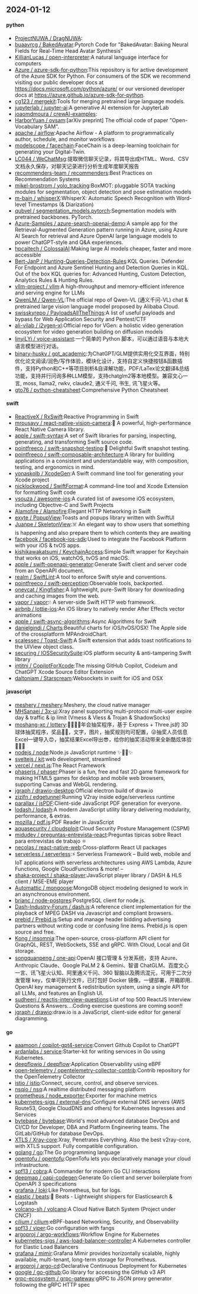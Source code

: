 ## 2024-01-12

#### python
* [ProjectNUWA / DragNUWA](https://github.com/ProjectNUWA/DragNUWA):
* [buaavrcg / BakedAvatar](https://github.com/buaavrcg/BakedAvatar):Pytorch Code for "BakedAvatar: Baking Neural Fields for Real-Time Head Avatar Synthesis"
* [KillianLucas / open-interpreter](https://github.com/KillianLucas/open-interpreter):A natural language interface for computers
* [Azure / azure-sdk-for-python](https://github.com/Azure/azure-sdk-for-python):This repository is for active development of the Azure SDK for Python. For consumers of the SDK we recommend visiting our public developer docs at https://docs.microsoft.com/python/azure/ or our versioned developer docs at https://azure.github.io/azure-sdk-for-python.
* [cg123 / mergekit](https://github.com/cg123/mergekit):Tools for merging pretrained large language models.
* [jupyterlab / jupyter-ai](https://github.com/jupyterlab/jupyter-ai):A generative AI extension for JupyterLab
* [joaomdmoura / crewAI-examples](https://github.com/joaomdmoura/crewAI-examples):
* [HarborYuan / ovsam](https://github.com/HarborYuan/ovsam):[arXiv preprint] The official code of paper "Open-Vocabulary SAM".
* [apache / airflow](https://github.com/apache/airflow):Apache Airflow - A platform to programmatically author, schedule, and monitor workflows
* [modelscope / facechain](https://github.com/modelscope/facechain):FaceChain is a deep-learning toolchain for generating your Digital-Twin.
* [LC044 / WeChatMsg](https://github.com/LC044/WeChatMsg):提取微信聊天记录，将其导出成HTML、Word、CSV文档永久保存，对聊天记录进行分析生成年度聊天报告
* [recommenders-team / recommenders](https://github.com/recommenders-team/recommenders):Best Practices on Recommendation Systems
* [mikel-brostrom / yolo_tracking](https://github.com/mikel-brostrom/yolo_tracking):BoxMOT: pluggable SOTA tracking modules for segmentation, object detection and pose estimation models
* [m-bain / whisperX](https://github.com/m-bain/whisperX):WhisperX: Automatic Speech Recognition with Word-level Timestamps (& Diarization)
* [qubvel / segmentation_models.pytorch](https://github.com/qubvel/segmentation_models.pytorch):Segmentation models with pretrained backbones. PyTorch.
* [Azure-Samples / azure-search-openai-demo](https://github.com/Azure-Samples/azure-search-openai-demo):A sample app for the Retrieval-Augmented Generation pattern running in Azure, using Azure AI Search for retrieval and Azure OpenAI large language models to power ChatGPT-style and Q&A experiences.
* [hpcaitech / ColossalAI](https://github.com/hpcaitech/ColossalAI):Making large AI models cheaper, faster and more accessible
* [Bert-JanP / Hunting-Queries-Detection-Rules](https://github.com/Bert-JanP/Hunting-Queries-Detection-Rules):KQL Queries. Defender For Endpoint and Azure Sentinel Hunting and Detection Queries in KQL. Out of the box KQL queries for: Advanced Hunting, Custom Detection, Analytics Rules & Hunting Rules.
* [vllm-project / vllm](https://github.com/vllm-project/vllm):A high-throughput and memory-efficient inference and serving engine for LLMs
* [QwenLM / Qwen-VL](https://github.com/QwenLM/Qwen-VL):The official repo of Qwen-VL (通义千问-VL) chat & pretrained large vision language model proposed by Alibaba Cloud.
* [swisskyrepo / PayloadsAllTheThings](https://github.com/swisskyrepo/PayloadsAllTheThings):A list of useful payloads and bypass for Web Application Security and Pentest/CTF
* [ali-vilab / i2vgen-xl](https://github.com/ali-vilab/i2vgen-xl):Official repo for VGen: a holistic video generation ecosystem for video generation building on diffusion models
* [linyiLYi / voice-assistant](https://github.com/linyiLYi/voice-assistant):一个简单的 Python 脚本，可以通过语音与本地大语言模型进行对话。
* [binary-husky / gpt_academic](https://github.com/binary-husky/gpt_academic):为ChatGPT/GLM提供实用化交互界面，特别优化论文阅读/润色/写作体验，模块化设计，支持自定义快捷按钮&函数插件，支持Python和C++等项目剖析&自译解功能，PDF/LaTex论文翻译&总结功能，支持并行问询多种LLM模型，支持chatglm2等本地模型。兼容文心一言, moss, llama2, rwkv, claude2, 通义千问, 书生, 讯飞星火等。
* [gto76 / python-cheatsheet](https://github.com/gto76/python-cheatsheet):Comprehensive Python Cheatsheet

#### swift
* [ReactiveX / RxSwift](https://github.com/ReactiveX/RxSwift):Reactive Programming in Swift
* [mrousavy / react-native-vision-camera](https://github.com/mrousavy/react-native-vision-camera):📸 A powerful, high-performance React Native Camera library.
* [apple / swift-syntax](https://github.com/apple/swift-syntax):A set of Swift libraries for parsing, inspecting, generating, and transforming Swift source code.
* [pointfreeco / swift-snapshot-testing](https://github.com/pointfreeco/swift-snapshot-testing):📸 Delightful Swift snapshot testing.
* [pointfreeco / swift-composable-architecture](https://github.com/pointfreeco/swift-composable-architecture):A library for building applications in a consistent and understandable way, with composition, testing, and ergonomics in mind.
* [yonaskolb / XcodeGen](https://github.com/yonaskolb/XcodeGen):A Swift command line tool for generating your Xcode project
* [nicklockwood / SwiftFormat](https://github.com/nicklockwood/SwiftFormat):A command-line tool and Xcode Extension for formatting Swift code
* [vsouza / awesome-ios](https://github.com/vsouza/awesome-ios):A curated list of awesome iOS ecosystem, including Objective-C and Swift Projects
* [Alamofire / Alamofire](https://github.com/Alamofire/Alamofire):Elegant HTTP Networking in Swift
* [exyte / PopupView](https://github.com/exyte/PopupView):Toasts and popups library written with SwiftUI
* [Juanpe / SkeletonView](https://github.com/Juanpe/SkeletonView):☠️ An elegant way to show users that something is happening and also prepare them to which contents they are awaiting
* [facebook / facebook-ios-sdk](https://github.com/facebook/facebook-ios-sdk):Used to integrate the Facebook Platform with your iOS & tvOS apps.
* [kishikawakatsumi / KeychainAccess](https://github.com/kishikawakatsumi/KeychainAccess):Simple Swift wrapper for Keychain that works on iOS, watchOS, tvOS and macOS.
* [apple / swift-openapi-generator](https://github.com/apple/swift-openapi-generator):Generate Swift client and server code from an OpenAPI document.
* [realm / SwiftLint](https://github.com/realm/SwiftLint):A tool to enforce Swift style and conventions.
* [pointfreeco / swift-perception](https://github.com/pointfreeco/swift-perception):Observable tools, backported.
* [onevcat / Kingfisher](https://github.com/onevcat/Kingfisher):A lightweight, pure-Swift library for downloading and caching images from the web.
* [vapor / vapor](https://github.com/vapor/vapor):💧 A server-side Swift HTTP web framework.
* [airbnb / lottie-ios](https://github.com/airbnb/lottie-ios):An iOS library to natively render After Effects vector animations
* [apple / swift-async-algorithms](https://github.com/apple/swift-async-algorithms):Async Algorithms for Swift
* [danielgindi / Charts](https://github.com/danielgindi/Charts):Beautiful charts for iOS/tvOS/OSX! The Apple side of the crossplatform MPAndroidChart.
* [scalessec / Toast-Swift](https://github.com/scalessec/Toast-Swift):A Swift extension that adds toast notifications to the UIView object class.
* [securing / IOSSecuritySuite](https://github.com/securing/IOSSecuritySuite):iOS platform security & anti-tampering Swift library
* [intitni / CopilotForXcode](https://github.com/intitni/CopilotForXcode):The missing GitHub Copilot, Codeium and ChatGPT Xcode Source Editor Extension
* [daltoniam / Starscream](https://github.com/daltoniam/Starscream):Websockets in swift for iOS and OSX

#### javascript
* [meshery / meshery](https://github.com/meshery/meshery):Meshery, the cloud native manager
* [MHSanaei / 3x-ui](https://github.com/MHSanaei/3x-ui):Xray panel supporting multi-protocol multi-user expire day & traffic & ip limit (Vmess & Vless & Trojan & ShadowSocks)
* [moshang-xc / lottery](https://github.com/moshang-xc/lottery):🎉🌟✨🎈年会抽奖程序，基于 Express + Three.js的 3D 球体抽奖程序，奖品🧧🎁，文字，图片，抽奖规则均可配置，😜抽奖人员信息Excel一键导入😍，抽奖结果Excel导出😎，给你的抽奖活动带来全新酷炫体验🚀🚀🚀
* [nodejs / node](https://github.com/nodejs/node):Node.js JavaScript runtime ✨🐢🚀✨
* [sveltejs / kit](https://github.com/sveltejs/kit):web development, streamlined
* [vercel / next.js](https://github.com/vercel/next.js):The React Framework
* [phaserjs / phaser](https://github.com/phaserjs/phaser):Phaser is a fun, free and fast 2D game framework for making HTML5 games for desktop and mobile web browsers, supporting Canvas and WebGL rendering.
* [jgraph / drawio-desktop](https://github.com/jgraph/drawio-desktop):Official electron build of draw.io
* [zizifn / edgetunnel](https://github.com/zizifn/edgetunnel):Running V2ray inside edge/serverless runtime
* [parallax / jsPDF](https://github.com/parallax/jsPDF):Client-side JavaScript PDF generation for everyone.
* [lodash / lodash](https://github.com/lodash/lodash):A modern JavaScript utility library delivering modularity, performance, & extras.
* [mozilla / pdf.js](https://github.com/mozilla/pdf.js):PDF Reader in JavaScript
* [aquasecurity / cloudsploit](https://github.com/aquasecurity/cloudsploit):Cloud Security Posture Management (CSPM)
* [midudev / preguntas-entrevista-react](https://github.com/midudev/preguntas-entrevista-react):Preguntas típicas sobre React para entrevistas de trabajo ⚛️
* [necolas / react-native-web](https://github.com/necolas/react-native-web):Cross-platform React UI packages
* [serverless / serverless](https://github.com/serverless/serverless):⚡ Serverless Framework – Build web, mobile and IoT applications with serverless architectures using AWS Lambda, Azure Functions, Google CloudFunctions & more! –
* [shaka-project / shaka-player](https://github.com/shaka-project/shaka-player):JavaScript player library / DASH & HLS client / MSE-EME player
* [Automattic / mongoose](https://github.com/Automattic/mongoose):MongoDB object modeling designed to work in an asynchronous environment.
* [brianc / node-postgres](https://github.com/brianc/node-postgres):PostgreSQL client for node.js.
* [Dash-Industry-Forum / dash.js](https://github.com/Dash-Industry-Forum/dash.js):A reference client implementation for the playback of MPEG DASH via Javascript and compliant browsers.
* [prebid / Prebid.js](https://github.com/prebid/Prebid.js):Setup and manage header bidding advertising partners without writing code or confusing line items. Prebid.js is open source and free.
* [Kong / insomnia](https://github.com/Kong/insomnia):The open-source, cross-platform API client for GraphQL, REST, WebSockets, SSE and gRPC. With Cloud, Local and Git storage.
* [songquanpeng / one-api](https://github.com/songquanpeng/one-api):OpenAI 接口管理 & 分发系统，支持 Azure、Anthropic Claude、Google PaLM 2 & Gemini、智谱 ChatGLM、百度文心一言、讯飞星火认知、阿里通义千问、360 智脑以及腾讯混元，可用于二次分发管理 key，仅单可执行文件，已打包好 Docker 镜像，一键部署，开箱即用. OpenAI key management & redistribution system, using a single API for all LLMs, and features an English UI.
* [sudheerj / reactjs-interview-questions](https://github.com/sudheerj/reactjs-interview-questions):List of top 500 ReactJS Interview Questions & Answers....Coding exercise questions are coming soon!!
* [jgraph / drawio](https://github.com/jgraph/drawio):draw.io is a JavaScript, client-side editor for general diagramming.

#### go
* [aaamoon / copilot-gpt4-service](https://github.com/aaamoon/copilot-gpt4-service):Convert Github Copilot to ChatGPT
* [ardanlabs / service](https://github.com/ardanlabs/service):Starter-kit for writing services in Go using Kubernetes.
* [deepflowio / deepflow](https://github.com/deepflowio/deepflow):Application Observability using eBPF
* [open-telemetry / opentelemetry-collector-contrib](https://github.com/open-telemetry/opentelemetry-collector-contrib):Contrib repository for the OpenTelemetry Collector
* [istio / istio](https://github.com/istio/istio):Connect, secure, control, and observe services.
* [nsqio / nsq](https://github.com/nsqio/nsq):A realtime distributed messaging platform
* [prometheus / node_exporter](https://github.com/prometheus/node_exporter):Exporter for machine metrics
* [kubernetes-sigs / external-dns](https://github.com/kubernetes-sigs/external-dns):Configure external DNS servers (AWS Route53, Google CloudDNS and others) for Kubernetes Ingresses and Services
* [bytebase / bytebase](https://github.com/bytebase/bytebase):World's most advanced database DevOps and CI/CD for Developer, DBA and Platform Engineering teams. The GitLab/GitHub for database DevOps.
* [XTLS / Xray-core](https://github.com/XTLS/Xray-core):Xray, Penetrates Everything. Also the best v2ray-core, with XTLS support. Fully compatible configuration.
* [golang / go](https://github.com/golang/go):The Go programming language
* [opentofu / opentofu](https://github.com/opentofu/opentofu):OpenTofu lets you declaratively manage your cloud infrastructure.
* [spf13 / cobra](https://github.com/spf13/cobra):A Commander for modern Go CLI interactions
* [deepmap / oapi-codegen](https://github.com/deepmap/oapi-codegen):Generate Go client and server boilerplate from OpenAPI 3 specifications
* [grafana / loki](https://github.com/grafana/loki):Like Prometheus, but for logs.
* [elastic / beats](https://github.com/elastic/beats):🐠 Beats - Lightweight shippers for Elasticsearch & Logstash
* [volcano-sh / volcano](https://github.com/volcano-sh/volcano):A Cloud Native Batch System (Project under CNCF)
* [cilium / cilium](https://github.com/cilium/cilium):eBPF-based Networking, Security, and Observability
* [spf13 / viper](https://github.com/spf13/viper):Go configuration with fangs
* [argoproj / argo-workflows](https://github.com/argoproj/argo-workflows):Workflow Engine for Kubernetes
* [kubernetes-sigs / aws-load-balancer-controller](https://github.com/kubernetes-sigs/aws-load-balancer-controller):A Kubernetes controller for Elastic Load Balancers
* [grafana / mimir](https://github.com/grafana/mimir):Grafana Mimir provides horizontally scalable, highly available, multi-tenant, long-term storage for Prometheus.
* [argoproj / argo-cd](https://github.com/argoproj/argo-cd):Declarative Continuous Deployment for Kubernetes
* [google / go-github](https://github.com/google/go-github):Go library for accessing the GitHub v3 API
* [grpc-ecosystem / grpc-gateway](https://github.com/grpc-ecosystem/grpc-gateway):gRPC to JSON proxy generator following the gRPC HTTP spec
